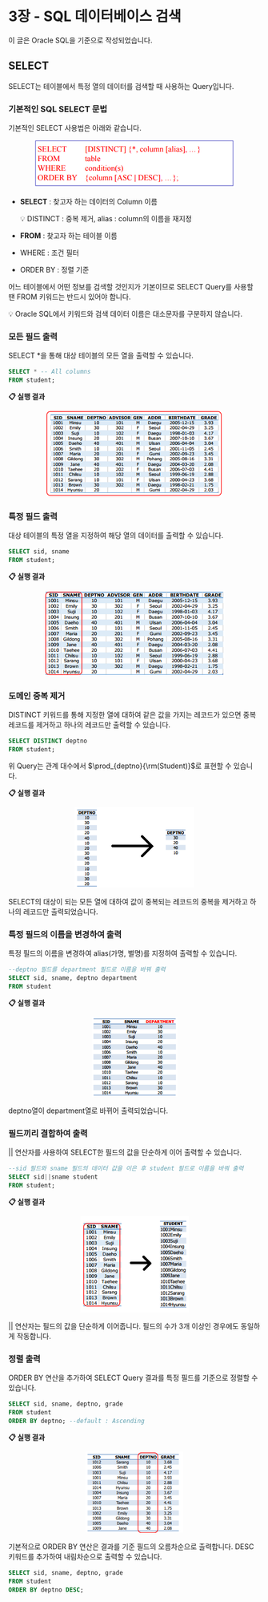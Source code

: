 # 3장 - SQL 데이터베이스 검색

이 글은 Oracle SQL을 기준으로 작성되었습니다.

## SELECT

SELECT는 테이블에서 특정 열의 데이터를 검색할 때 사용하는 Query입니다.

### 기본적인 SQL SELECT 문법

기본적인 SELECT 사용법은 아래와 같습니다.

<p align="center"><img src="../../images/데이터베이스/3장 - SQL 데이터베이스 검색-Untitled.png"></p>

- **SELECT** : 찾고자 하는 데이터의 Column 이름
    
    <aside>
    💡 DISTINCT : 중복 제거, alias : column의 이름을 재지정
    
    </aside>
    
- **FROM** : 찾고자 하는 테이블 이름
- WHERE : 조건 필터
- ORDER BY : 정렬 기준

어느 테이블에서 어떤 정보를 검색할 것인지가 기본이므로 SELECT Query를 사용할 땐 FROM 키워드는 반드시 있어야 합니다.

<aside>
💡 Oracle SQL에서 키워드와 검색 데이터 이름은 대소문자를 구분하지 않습니다.

</aside>

### 모든 필드 출력

SELECT *을 통해 대상 테이블의 모든 열을 출력할 수 있습니다.

```sql
SELECT * -- All columns
FROM student;
```

**📋 실행 결과**

<p align="center"><img src="../../images/데이터베이스/3장 - SQL 데이터베이스 검색-Untitled 1.png"></p>

### 특정 필드 출력

대상 테이블의 특정 열을 지정하여 해당 열의 데이터를 출력할 수 있습니다.

```sql
SELECT sid, sname
FROM student;
```

**📋 실행 결과**

<p align="center"><img src="../../images/데이터베이스/3장 - SQL 데이터베이스 검색-Untitled 2.png"></p>

### 도메인 중복 제거

DISTINCT 키워드를 통해 지정한 열에 대하여 같은 값을 가지는 레코드가 있으면 중복 레코드를 제거하고 하나의 레코드만 출력할 수 있습니다.

```sql
SELECT DISTINCT deptno
FROM student;
```

위 Query는 관계 대수에서 $\prod_{deptno}{\rm(Student)}$로 표현할 수 있습니다.

**📋 실행 결과**

<p align="center"><img src="../../images/데이터베이스/3장 - SQL 데이터베이스 검색-Untitled 3.png"></p>

SELECT의 대상이 되는 모든 열에 대하여 값이 중복되는 레코드의 중복을 제거하고 하나의 레코드만 출력되었습니다.

### 특정 필드의 이름을 변경하여 출력

특정 필드의 이름을 변경하여 alias(가명, 별명)를 지정하여 출력할 수 있습니다.

```sql
--deptno 필드를 department 필드로 이름을 바꿔 출력
SELECT sid, sname, deptno department
FROM student
```

**📋 실행 결과**

<p align="center"><img src="../../images/데이터베이스/3장 - SQL 데이터베이스 검색-Untitled 4.png"></p>

deptno열이 department열로 바뀌어 출력되었습니다.

### 필드끼리 결합하여 출력

|| 연산자를 사용하여 SELECT한 필드의 값을 단순하게 이어 출력할 수 있습니다.

```sql
--sid 필드와 sname 필드의 데이터 값을 이은 후 student 필드로 이름을 바꿔 출력
SELECT sid||sname student
FROM student;
```

**📋 실행 결과**

<p align="center"><img src="../../images/데이터베이스/3장 - SQL 데이터베이스 검색-Untitled 5.png"></p>

|| 연산자는 필드의 값을 단순하게 이어줍니다. 필드의 수가 3개 이상인 경우에도 동일하게 작동합니다.

### 정렬 출력

ORDER BY 연산을 추가하여 SELECT Query 결과를 특정 필드를 기준으로 정렬할 수 있습니다.

```sql
SELECT sid, sname, deptno, grade
FROM student
ORDER BY deptno; --default : Ascending
```

**📋 실행 결과**

<p align="center"><img src="../../images/데이터베이스/3장 - SQL 데이터베이스 검색-Untitled 6.png"></p>

기본적으로 ORDER BY 연산은 결과를 기준 필드의 오름차순으로 출력합니다. DESC 키워드를 추가하여 내림차순으로 출력할 수 있습니다.

```sql
SELECT sid, sname, deptno, grade
FROM student
ORDER BY deptno DESC;
```